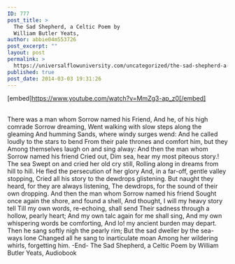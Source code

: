 ```yaml
---
ID: 777
post_title: >
  The Sad Shepherd, a Celtic Poem by
  William Butler Yeats,
author: abbie04m553726
post_excerpt: ""
layout: post
permalink: >
  https://universalflowuniversity.com/uncategorized/the-sad-shepherd-a-celtic-poem-by-william-butler-yeats/
published: true
post_date: 2014-03-03 19:31:26
---
```

[embed]https://www.youtube.com/watch?v=MmZg3-ap_z0[/embed]</br></br>
<p>There was a man whom Sorrow named his Friend,
And he, of his high comrade Sorrow dreaming,
Went walking with slow steps along the gleaming
And humming Sands, where windy surges wend:
And he called loudly to the stars to bend
From their pale thrones and comfort him, but they
Among themselves laugh on and sing alway:
And then the man whom Sorrow named his friend
Cried out, Dim sea, hear my most piteous story.!
The sea Swept on and cried her old cry still,
Rolling along in dreams from hill to hill.
He fled the persecution of her glory
And, in a far-off, gentle valley stopping,
Cried all his story to the dewdrops glistening.
But naught they heard, for they are always listening,
The dewdrops, for the sound of their own dropping.
And then the man whom Sorrow named his friend
Sought once again the shore, and found a shell,
And thought, I will my heavy story tell
Till my own words, re-echoing, shall send
Their sadness through a hollow, pearly heart;
And my own talc again for me shall sing,
And my own whispering words be comforting,
And lo! my ancient burden may depart.
Then he sang softly nigh the pearly rim;
But the sad dweller by the sea-ways lone
Changed all he sang to inarticulate moan
Among her wildering whirls, forgetting him.
-End-
The Sad Shepherd, a Celtic Poem by William Butler Yeats, Audiobook </p>
